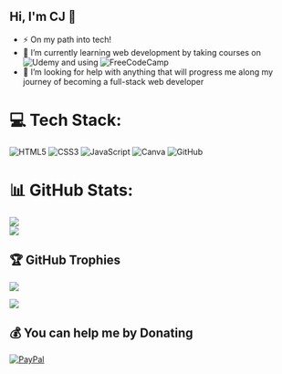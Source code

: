 ## Hi, I'm CJ 👋

- ⚡ On my path into tech! <br/>
- 🌱 I’m currently learning web development by taking courses on ![Udemy](https://img.shields.io/badge/Udemy-A435F0?style=for-the-badge&logo=Udemy&logoColor=white) and using ![FreeCodeCamp](https://img.shields.io/badge/Freecodecamp-%23123.svg?&style=for-the-badge&logo=freecodecamp&logoColor=green)
- 🤔 I’m looking for help with anything that will progress me along my journey of becoming a full-stack web developer


# 💻 Tech Stack:
![HTML5](https://img.shields.io/badge/html5-%23E34F26.svg?style=plastic&logo=html5&logoColor=white) ![CSS3](https://img.shields.io/badge/css3-%231572B6.svg?style=plastic&logo=css3&logoColor=white) ![JavaScript](https://img.shields.io/badge/javascript-%23323330.svg?style=plastic&logo=javascript&logoColor=%23F7DF1E) ![Canva](https://img.shields.io/badge/Canva-%2300C4CC.svg?style=plastic&logo=Canva&logoColor=white) ![GitHub](https://img.shields.io/badge/github-%23121011.svg?style=plastic&logo=github&logoColor=white)
# 📊 GitHub Stats:
![](https://github-readme-stats.vercel.app/api?username=GermanDachshund&theme=nightowl&hide_border=false&include_all_commits=false&count_private=false)<br/>
![](https://github-readme-streak-stats.herokuapp.com/?user=GermanDachshund&theme=nightowl&hide_border=false)<br/>


## 🏆 GitHub Trophies
![](https://github-profile-trophy.vercel.app/?username=GermanDachshund&theme=tokyonight&no-frame=false&no-bg=false&margin-w=4)


[![](https://visitcount.itsvg.in/api?id=GermanDachshund&icon=2&color=0)](https://visitcount.itsvg.in)

  ## 💰 You can help me by Donating
  [![PayPal](https://img.shields.io/badge/PayPal-00457C?style=for-the-badge&logo=paypal&logoColor=white)](https://paypal.me/PayPal.me/cRears3) 

  
<!-- Proudly created with GPRM ( https://gprm.itsvg.in ) -->
